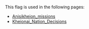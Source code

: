 This flag is used in the following pages:
 - [Anisikheion_missions](../missions/Anisikheion_missions.md)
 - [Kheionai_Nation_Decisions](../decisions/Kheionai_Nation_Decisions.md)
